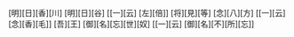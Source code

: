 [明][日][香][川] [明][日][谷] [[一][云] [左][倍]] [将][見][等] [念][八][方] [[一][云] [念][香][毛]] [吾][王] [御][名][忘][世][奴] [[一][云] [御][名][不][所][忘]]
